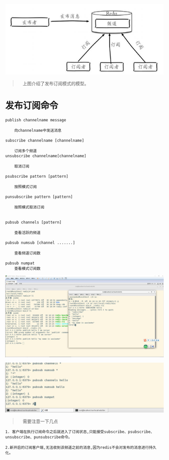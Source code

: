 ![在这里插入图片描述](https://github.com/wuxiaobo000111/pictures/blob/master/2019-03-31/2.jpg?raw=true)


>&nbsp;&nbsp;&nbsp;&nbsp;上图介绍了发布订阅模式的模型。


# 发布订阅命令



```redis
publish channelname message

    向channelname中发送消息

subscribe channelname [channelname]

    订阅多个频道 
unsubscribe channelname[channelname]

    取消订阅

psubscribe pattern [pattern]

    按照模式订阅

punsubscribe pattern [pattern]

    按照模式取消订阅


pubsub channels [pattern]

    查看活跃的频道

pubsub numsub [channel .......]

    查看频道订阅数

pubsub numpat
    查看模式订阅数    
```

![在这里插入图片描述](https://github.com/wuxiaobo000111/pictures/blob/master/2019-03-31/1.jpg?raw=true)


![在这里插入图片描述](https://github.com/wuxiaobo000111/pictures/blob/master/2019-03-31/3.jpg?raw=true)

>&nbsp;&nbsp;&nbsp;&nbsp;需要注意一下几点

```text
1. 客户端在执行订阅命令之后就进入了订阅状态,只能接受subscribe、psubscribe、unsubscribe、punsubscribe命令。

2.新开启的订阅客户端,无法收到该频道之前的消息,因为redis不会对发布的消息进行持久化。
```